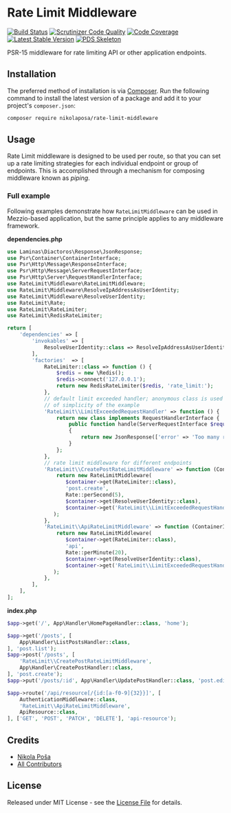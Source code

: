 # Rate Limit Middleware

[![Build Status](https://travis-ci.org/nikolaposa/rate-limit-middleware.svg?branch=master)](https://travis-ci.org/nikolaposa/rate-limit-middleware)
[![Scrutinizer Code Quality](https://scrutinizer-ci.com/g/nikolaposa/rate-limit-middleware/badges/quality-score.png?b=master)](https://scrutinizer-ci.com/g/nikolaposa/rate-limit-middleware/?branch=master)
[![Code Coverage](https://scrutinizer-ci.com/g/nikolaposa/rate-limit-middleware/badges/coverage.png?b=master)](https://scrutinizer-ci.com/g/nikolaposa/rate-limit-middleware/?branch=master)
[![Latest Stable Version](https://poser.pugx.org/nikolaposa/rate-limit-middleware/v/stable)](https://packagist.org/packages/nikolaposa/rate-limit-middleware)
[![PDS Skeleton](https://img.shields.io/badge/pds-skeleton-blue.svg)](https://github.com/php-pds/skeleton)


PSR-15 middleware for rate limiting API or other application endpoints.

## Installation

The preferred method of installation is via [Composer](http://getcomposer.org/). Run the following
command to install the latest version of a package and add it to your project's `composer.json`:

```bash
composer require nikolaposa/rate-limit-middleware
```

## Usage

Rate Limit middleware is designed to be used per route, so that you can set up a rate limiting 
strategies for each individual endpoint or group of endpoints. This is accomplished  through a 
mechanism for composing middleware known as *piping*.

### Full example

Following examples demonstrate how `RateLimitMiddleware` can be used in Mezzio-based 
application, but the same principle applies to any middleware framework.

**dependencies.php**

```php
use Laminas\Diactoros\Response\JsonResponse;
use Psr\Container\ContainerInterface;
use Psr\Http\Message\ResponseInterface;
use Psr\Http\Message\ServerRequestInterface;
use Psr\Http\Server\RequestHandlerInterface;
use RateLimit\Middleware\RateLimitMiddleware;
use RateLimit\Middleware\ResolveIpAddressAsUserIdentity;
use RateLimit\Middleware\ResolveUserIdentity;
use RateLimit\Rate;
use RateLimit\RateLimiter;
use RateLimit\RedisRateLimiter;

return [
    'dependencies' => [
        'invokables' => [
            ResolveUserIdentity::class => ResolveIpAddressAsUserIdentity::class,
        ],
        'factories'  => [
            RateLimiter::class => function () {
                $redis = new \Redis();
                $redis->connect('127.0.0.1');
                return new RedisRateLimiter($redis, 'rate_limit:');
            },
            // default limit exceeded handler; anonymous class is used only for the sake 
            // of simplicity of the example
            'RateLimit\\LimitExceededRequestHandler' => function () {
                return new class implements RequestHandlerInterface {
                    public function handle(ServerRequestInterface $request): ResponseInterface
                    {
                        return new JsonResponse(['error' => 'Too many requests']);
                    }
                };
            },
            // rate limit middleware for different endpoints
            'RateLimit\\CreatePostRateLimitMiddleware' => function (ContainerInterface $container) {
                return new RateLimitMiddleware(
                   $container->get(RateLimiter::class),
                   'post.create',
                   Rate::perSecond(5),
                   $container->get(ResolveUserIdentity::class),
                   $container->get('RateLimit\\LimitExceededRequestHandler')
               );
            },
            'RateLimit\\ApiRateLimitMiddleware' => function (ContainerInterface $container) {
                return new RateLimitMiddleware(
                   $container->get(RateLimiter::class),
                   'api',
                   Rate::perMinute(20),
                   $container->get(ResolveUserIdentity::class),
                   $container->get('RateLimit\\LimitExceededRequestHandler')
               );
            },
        ],
    ],
];
```

**index.php**

```php
$app->get('/', App\Handler\HomePageHandler::class, 'home');

$app->get('/posts', [
    App\Handler\ListPostsHandler::class,
], 'post.list');
$app->post('/posts', [
    'RateLimit\\CreatePostRateLimitMiddleware',
    App\Handler\CreatePostHandler::class,
], 'post.create');
$app->put('/posts/:id', App\Handler\UpdatePostHandler::class, 'post.edit');

$app->route('/api/resource[/{id:[a-f0-9]{32}}]', [
    AuthenticationMiddleware::class,
    'RateLimit\\ApiRateLimitMiddleware',
    ApiResource::class,
], ['GET', 'POST', 'PATCH', 'DELETE'], 'api-resource');

```

## Credits

- [Nikola Poša][link-author]
- [All Contributors][link-contributors]

## License

Released under MIT License - see the [License File](LICENSE) for details.


[link-author]: https://github.com/nikolaposa
[link-contributors]: ../../contributors
